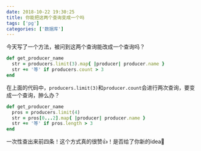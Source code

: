 ```yaml
---
date: 2018-10-22 19:30:25
title: 你能把这两个查询变成一个吗
tags: ['pg']
categories: ['数据库']
---
```


今天写了一个方法，被问到这两个查询能改成一个查询吗？
```ruby
def get_producer_name
  str = producers.limit(3).map{ |producer| producer.name }
  str += '等' if producers.count > 3
end
```

在上面的代码中，`producers.limit(3)`和`producer.count`会进行两次查询，要变成一个查询，肿么办？

```ruby
def get_producer_name
  pros = producers.limit(4)
  str = pros[0...2].map{ |producer| producer.name }
  str += '等' if pros.length > 3
end
```

一次性查出来前四条！这个方式真的很赞👍！是否给了你新的idea🤔️
